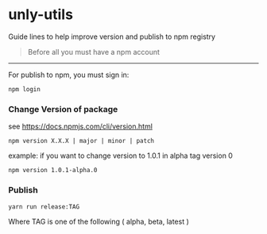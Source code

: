 # unly-utils

Guide lines to help improve version and publish to npm registry


> Before all you must have a npm account
---------

For publish to npm, you must sign in:
```
npm login
```


### Change Version of package

see https://docs.npmjs.com/cli/version.html
```
npm version X.X.X | major | minor | patch
```

example: if you want to change version to 1.0.1 in alpha tag version 0

```
npm version 1.0.1-alpha.0
```

### Publish

```
yarn run release:TAG
```

Where TAG is one of the following ( alpha, beta, latest )
